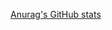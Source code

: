 [Anurag's GitHub stats](https://github-readme-stats.vercel.app/api?username=Sinbmil&show_icons=true&theme=radical)
